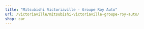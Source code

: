 ```yaml
---
title: "Mitsubishi Victoriaville - Groupe Roy Auto"
url: /victoriaville/mitsubishi-victoriaville-groupe-roy-auto/
shop: car
---
```

